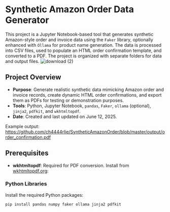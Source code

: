 # Synthetic Amazon Order Data Generator

This project is a Jupyter Notebook-based tool that generates synthetic Amazon-style order and invoice data using the `Faker` library, optionally enhanced with `Ollama` for product name generation. The data is processed into CSV files, used to populate an HTML order confirmation template, and converted to a PDF. The project is organized with separate folders for data and output files.
![download (2)](https://github.com/user-attachments/assets/c7814285-cacc-48a4-bef5-3bea85f44928)


## Project Overview

- **Purpose**: Generate realistic synthetic data mimicking Amazon order and invoice records, create dynamic HTML order confirmations, and export them as PDFs for testing or demonstration purposes.
- **Tools**: Python, Jupyter Notebook, `pandas`, `Faker`, `ollama` (optional), `jinja2`, `pdfkit`, and `wkhtmltopdf`.
- **Date**: Created and last updated on June 12, 2025.

Example output: https://github.com/ch4444rlie/SyntheticAmazonOrder/blob/master/output/order_confirmation.pdf

## Prerequisites
- **wkhtmltopdf**: Required for PDF conversion. Install from [wkhtmltopdf.org](https://wkhtmltopdf.org/downloads.html):


### Python Libraries
Install the required Python packages:
```bash
pip install pandas numpy faker ollama jinja2 pdfkit
